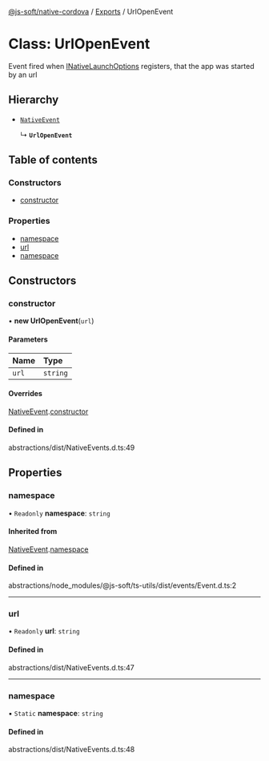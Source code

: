 [@js-soft/native-cordova](../README.md) / [Exports](../modules.md) / UrlOpenEvent

# Class: UrlOpenEvent

Event fired when [INativeLaunchOptions](../interfaces/INativeLaunchOptions.md) registers, that the app was started by an url

## Hierarchy

- [`NativeEvent`](NativeEvent.md)

  ↳ **`UrlOpenEvent`**

## Table of contents

### Constructors

- [constructor](UrlOpenEvent.md#constructor)

### Properties

- [namespace](UrlOpenEvent.md#namespace)
- [url](UrlOpenEvent.md#url)
- [namespace](UrlOpenEvent.md#namespace)

## Constructors

### constructor

• **new UrlOpenEvent**(`url`)

#### Parameters

| Name | Type |
| :------ | :------ |
| `url` | `string` |

#### Overrides

[NativeEvent](NativeEvent.md).[constructor](NativeEvent.md#constructor)

#### Defined in

abstractions/dist/NativeEvents.d.ts:49

## Properties

### namespace

• `Readonly` **namespace**: `string`

#### Inherited from

[NativeEvent](NativeEvent.md).[namespace](NativeEvent.md#namespace)

#### Defined in

abstractions/node_modules/@js-soft/ts-utils/dist/events/Event.d.ts:2

___

### url

• `Readonly` **url**: `string`

#### Defined in

abstractions/dist/NativeEvents.d.ts:47

___

### namespace

▪ `Static` **namespace**: `string`

#### Defined in

abstractions/dist/NativeEvents.d.ts:48

